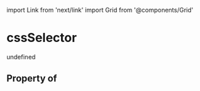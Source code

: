 import Link from 'next/link'
import Grid from '@components/Grid'

# cssSelector

undefined

## Property of



